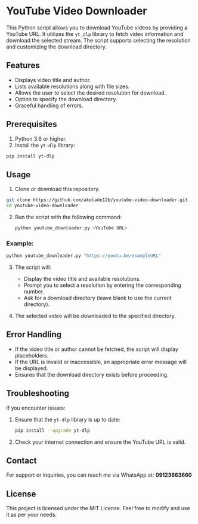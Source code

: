 # YouTube Video Downloader

This Python script allows you to download YouTube videos by providing a YouTube URL. It utilizes the `yt_dlp` library to fetch video information and download the selected stream. The script supports selecting the resolution and customizing the download directory.

## Features
- Displays video title and author.
- Lists available resolutions along with file sizes.
- Allows the user to select the desired resolution for download.
- Option to specify the download directory.
- Graceful handling of errors.

## Prerequisites
1. Python 3.6 or higher.
2. Install the `yt-dlp` library:
```bash
pip install yt-dlp
```

## Usage
1. Clone or download this repository.
```bash
git clone https://github.com/akolade12b/youtube-video-downloader.git
cd youtube-video-downloader
```

2. Run the script with the following command:
   ```bash
   python youtube_downloader.py <YouTube URL>
   ```

### Example:
```bash
python youtube_downloader.py "https://youtu.be/exampleURL"
```

3. The script will:
   - Display the video title and available resolutions.
   - Prompt you to select a resolution by entering the corresponding number.
   - Ask for a download directory (leave blank to use the current directory).

4. The selected video will be downloaded to the specified directory.

## Error Handling
- If the video title or author cannot be fetched, the script will display placeholders.
- If the URL is invalid or inaccessible, an appropriate error message will be displayed.
- Ensures that the download directory exists before proceeding.

## Troubleshooting
If you encounter issues:
1. Ensure that the `yt-dlp` library is up to date:
   ```bash
   pip install --upgrade yt-dlp
   ```
2. Check your internet connection and ensure the YouTube URL is valid.

## Contact
For support or inquiries, you can reach me via WhatsApp at: **09123663660**

## License
This project is licensed under the MIT License. Feel free to modify and use it as per your needs.

